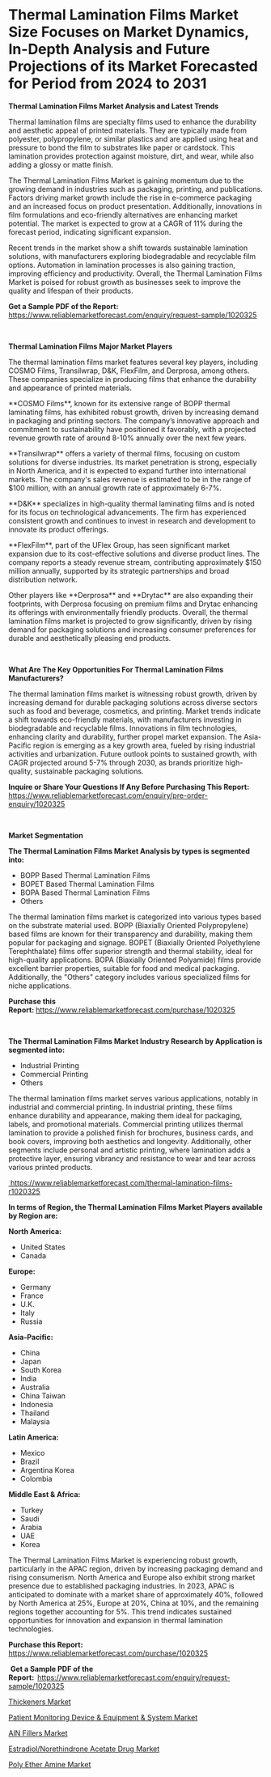 <p><h1>Thermal Lamination Films Market Size Focuses on Market Dynamics, In-Depth Analysis and Future Projections of its Market Forecasted for Period from 2024 to 2031</h1></p><p><strong>Thermal Lamination Films Market Analysis and Latest Trends</strong></p>
<p><p>Thermal lamination films are specialty films used to enhance the durability and aesthetic appeal of printed materials. They are typically made from polyester, polypropylene, or similar plastics and are applied using heat and pressure to bond the film to substrates like paper or cardstock. This lamination provides protection against moisture, dirt, and wear, while also adding a glossy or matte finish.</p><p>The Thermal Lamination Films Market is gaining momentum due to the growing demand in industries such as packaging, printing, and publications. Factors driving market growth include the rise in e-commerce packaging and an increased focus on product presentation. Additionally, innovations in film formulations and eco-friendly alternatives are enhancing market potential. The market is expected to grow at a CAGR of 11% during the forecast period, indicating significant expansion. </p><p>Recent trends in the market show a shift towards sustainable lamination solutions, with manufacturers exploring biodegradable and recyclable film options. Automation in lamination processes is also gaining traction, improving efficiency and productivity. Overall, the Thermal Lamination Films Market is poised for robust growth as businesses seek to improve the quality and lifespan of their products.</p></p>
<p><strong>Get a Sample PDF of the Report:&nbsp;</strong> <a href="https://www.reliablemarketforecast.com/enquiry/request-sample/1020325?utm_campaign=1130&utm_medium=2&utm_source=Github&utm_content=ia&utm_term=10112024&utm_id=thermal-lamination-films">https://www.reliablemarketforecast.com/enquiry/request-sample/1020325</a></p>
<p>&nbsp;</p>
<p><strong>Thermal Lamination Films Major Market Players</strong></p>
<p><p>The thermal lamination films market features several key players, including COSMO Films, Transilwrap, D&K, FlexFilm, and Derprosa, among others. These companies specialize in producing films that enhance the durability and appearance of printed materials. </p><p>**COSMO Films**, known for its extensive range of BOPP thermal laminating films, has exhibited robust growth, driven by increasing demand in packaging and printing sectors. The company’s innovative approach and commitment to sustainability have positioned it favorably, with a projected revenue growth rate of around 8-10% annually over the next few years.</p><p>**Transilwrap** offers a variety of thermal films, focusing on custom solutions for diverse industries. Its market penetration is strong, especially in North America, and it is expected to expand further into international markets. The company's sales revenue is estimated to be in the range of $100 million, with an annual growth rate of approximately 6-7%.</p><p>**D&K** specializes in high-quality thermal laminating films and is noted for its focus on technological advancements. The firm has experienced consistent growth and continues to invest in research and development to innovate its product offerings.</p><p>**FlexFilm**, part of the UFlex Group, has seen significant market expansion due to its cost-effective solutions and diverse product lines. The company reports a steady revenue stream, contributing approximately $150 million annually, supported by its strategic partnerships and broad distribution network.</p><p>Other players like **Derprosa** and **Drytac** are also expanding their footprints, with Derprosa focusing on premium films and Drytac enhancing its offerings with environmentally friendly products. Overall, the thermal lamination films market is projected to grow significantly, driven by rising demand for packaging solutions and increasing consumer preferences for durable and aesthetically pleasing end products.</p></p>
<p>&nbsp;</p>
<p><strong>What Are The Key Opportunities For Thermal Lamination Films Manufacturers?</strong></p>
<p><p>The thermal lamination films market is witnessing robust growth, driven by increasing demand for durable packaging solutions across diverse sectors such as food and beverage, cosmetics, and printing. Market trends indicate a shift towards eco-friendly materials, with manufacturers investing in biodegradable and recyclable films. Innovations in film technologies, enhancing clarity and durability, further propel market expansion. The Asia-Pacific region is emerging as a key growth area, fueled by rising industrial activities and urbanization. Future outlook points to sustained growth, with CAGR projected around 5-7% through 2030, as brands prioritize high-quality, sustainable packaging solutions.</p></p>
<p><strong>Inquire or Share Your Questions If Any Before Purchasing This Report:</strong> <a href="https://www.reliablemarketforecast.com/enquiry/pre-order-enquiry/1020325?utm_campaign=1130&utm_medium=2&utm_source=Github&utm_content=ia&utm_term=10112024&utm_id=thermal-lamination-films">https://www.reliablemarketforecast.com/enquiry/pre-order-enquiry/1020325</a></p>
<p>&nbsp;</p>
<p><strong>Market Segmentation</strong></p>
<p><strong>The Thermal Lamination Films Market Analysis by types is segmented into:</strong></p>
<p><ul><li>BOPP Based Thermal Lamination Films</li><li>BOPET Based Thermal Lamination Films</li><li>BOPA Based Thermal Lamination Films</li><li>Others</li></ul></p>
<p><p>The thermal lamination films market is categorized into various types based on the substrate material used. BOPP (Biaxially Oriented Polypropylene) based films are known for their transparency and durability, making them popular for packaging and signage. BOPET (Biaxially Oriented Polyethylene Terephthalate) films offer superior strength and thermal stability, ideal for high-quality applications. BOPA (Biaxially Oriented Polyamide) films provide excellent barrier properties, suitable for food and medical packaging. Additionally, the "Others" category includes various specialized films for niche applications.</p></p>
<p><strong>Purchase this Report:&nbsp;</strong><a href="https://www.reliablemarketforecast.com/purchase/1020325?utm_campaign=1130&utm_medium=2&utm_source=Github&utm_content=ia&utm_term=10112024&utm_id=thermal-lamination-films">https://www.reliablemarketforecast.com/purchase/1020325</a></p>
<p>&nbsp;</p>
<p><strong>The Thermal Lamination Films Market Industry Research by Application is segmented into:</strong></p>
<p><ul><li>Industrial Printing</li><li>Commercial Printing</li><li>Others</li></ul></p>
<p><p>The thermal lamination films market serves various applications, notably in industrial and commercial printing. In industrial printing, these films enhance durability and appearance, making them ideal for packaging, labels, and promotional materials. Commercial printing utilizes thermal lamination to provide a polished finish for brochures, business cards, and book covers, improving both aesthetics and longevity. Additionally, other segments include personal and artistic printing, where lamination adds a protective layer, ensuring vibrancy and resistance to wear and tear across various printed products.</p></p>
<p><a href="https://www.reliablemarketforecast.com/thermal-lamination-films-r1020325?utm_campaign=1130&utm_medium=2&utm_source=Github&utm_content=ia&utm_term=10112024&utm_id=thermal-lamination-films">&nbsp;https://www.reliablemarketforecast.com/thermal-lamination-films-r1020325</a></p>
<p><strong>In terms of Region, the Thermal Lamination Films Market Players available by Region are:</strong></p>
<p>
    <p> <strong> North America: </strong>
        <ul>
            <li>United States</li>
            <li>Canada</li>
        </ul>
        </p> 
    <p> <strong> Europe: </strong>
        <ul>
            <li>Germany</li>
            <li>France</li>
            <li>U.K.</li>
            <li>Italy</li>
            <li>Russia</li>
        </ul>
        </p> 
    <p> <strong> Asia-Pacific: </strong>
        <ul>
            <li>China</li>
            <li>Japan</li>
            <li>South Korea</li>
            <li>India</li>
            <li>Australia</li>
            <li>China Taiwan</li>
            <li>Indonesia</li>
            <li>Thailand</li>
            <li>Malaysia</li>
        </ul>
        </p> 
    <p> <strong> Latin America: </strong>
        <ul>
            <li>Mexico</li>
            <li>Brazil</li>
            <li>Argentina Korea</li>
            <li>Colombia</li>
        </ul>
        </p> 
    <p> <strong> Middle East & Africa: </strong>
        <ul>
            <li>Turkey</li>
            <li>Saudi</li>
            <li>Arabia</li>
            <li>UAE</li>
            <li>Korea</li>
        </ul>
    </p>
    </p>
<p><p>The Thermal Lamination Films Market is experiencing robust growth, particularly in the APAC region, driven by increasing packaging demand and rising consumerism. North America and Europe also exhibit strong market presence due to established packaging industries. In 2023, APAC is anticipated to dominate with a market share of approximately 40%, followed by North America at 25%, Europe at 20%, China at 10%, and the remaining regions together accounting for 5%. This trend indicates sustained opportunities for innovation and expansion in thermal lamination technologies.</p></p>
<p><strong>Purchase this Report: </strong><a href="https://www.reliablemarketforecast.com/purchase/1020325?utm_campaign=1130&utm_medium=2&utm_source=Github&utm_content=ia&utm_term=10112024&utm_id=thermal-lamination-films">https://www.reliablemarketforecast.com/purchase/1020325</a></p>
<p>&nbsp;<strong>Get a Sample PDF of the Report:&nbsp;&nbsp;</strong><a href="https://www.reliablemarketforecast.com/enquiry/request-sample/1020325?utm_campaign=1130&utm_medium=2&utm_source=Github&utm_content=ia&utm_term=10112024&utm_id=thermal-lamination-films">https://www.reliablemarketforecast.com/enquiry/request-sample/1020325</a></p>
<p><strong></strong></p>
<p><p><a href="https://github.com/markita8qfi/Market-Research-Report-List-1/blob/main/thickeners-market.md?utm_campaign=1130&utm_medium=2&utm_source=Github&utm_content=ia&utm_term=10112024&utm_id=thermal-lamination-films">Thickeners Market</a></p><p><a href="https://issuu.com/reportprime-2/docs/patient-monitoring-device-equipment_46bcacfb22d9f5?utm_campaign=1130&utm_medium=2&utm_source=Github&utm_content=ia&utm_term=10112024&utm_id=thermal-lamination-films">Patient Monitoring Device & Equipment & System Market</a></p><p><a href="https://www.linkedin.com/pulse/global-aln-fillers-market-trends-analysis-future-growth-dzvec?utm_campaign=1130&utm_medium=2&utm_source=Github&utm_content=ia&utm_term=10112024&utm_id=thermal-lamination-films">AlN Fillers Market</a></p><p><a href="https://www.linkedin.com/pulse/emerging-trends-estradiolnorethindrone-acetate-drug-qlzac?utm_campaign=1130&utm_medium=2&utm_source=Github&utm_content=ia&utm_term=10112024&utm_id=thermal-lamination-films">Estradiol/Norethindrone Acetate Drug Market</a></p><p><a href="https://github.com/habinadmshaulz/Market-Research-Report-List-1/blob/main/poly-ether-amine-market.md?utm_campaign=1130&utm_medium=2&utm_source=Github&utm_content=ia&utm_term=10112024&utm_id=thermal-lamination-films">Poly Ether Amine Market</a></p></p>
